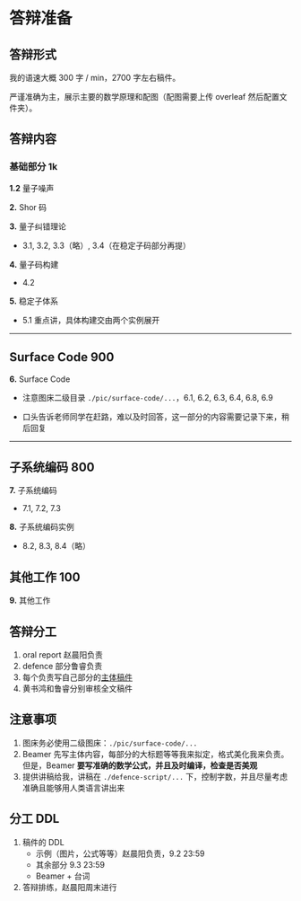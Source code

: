 # 答辩准备

## 答辩形式

我的语速大概 300 字 / min，2700 字左右稿件。

严谨准确为主，展示主要的数学原理和配图（配图需要上传 overleaf 然后配置文件夹）。

## 答辩内容

### 基础部分 1k

**1.2** 量子噪声

**2.**  Shor 码

**3.**  量子纠错理论

- 3.1, 3.2, 3.3（略）, 3.4（在稳定子码部分再提）

**4.**  量子码构建

- 4.2

**5.**  稳定子体系

- 5.1 重点讲，具体构建交由两个实例展开

-----

## Surface Code 900

**6.**  Surface Code

- 注意图床二级目录 `./pic/surface-code/...`，6.1, 6.2, 6.3, 6.4, 6.8, 6.9

- 口头告诉老师同学在赶路，难以及时回答，这一部分的内容需要记录下来，稍后回复

------

## 子系统编码 800

**7.**  子系统编码

- 7.1, 7.2, 7.3

**8.**  子系统编码实例

- 8.2, 8.3, 8.4（略）

## 其他工作 100

**9.**  其他工作

## 答辩分工

1. oral report 赵晨阳负责
1. defence 部分鲁睿负责
1. 每个负责写自己部分的[主体稿件](https://overleaf.tsinghua.edu.cn/3264652354pjtgtxbfsjpq)
1. 黄书鸿和鲁睿分别审核全文稿件

## 注意事项

1. 图床务必使用二级图床：`./pic/surface-code/...`
2. Beamer 先写主体内容，每部分的大标题等等我来拟定，格式美化我来负责。但是，Beamer **要写准确的数学公式，并且及时编译，检查是否美观**
3. 提供讲稿给我，讲稿在 `./defence-script/...` 下，控制字数，并且尽量考虑准确且能够用人类语言讲出来

## 分工 DDL

1. 稿件的 DDL
   - 示例（图片，公式等等）赵晨阳负责，9.2 23:59
   - 其余部分 9.3 23:59
   - Beamer + 台词
2. 答辩排练，赵晨阳周末进行